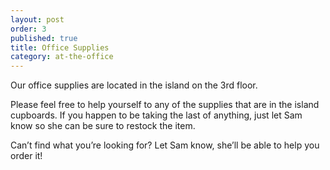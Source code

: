 ```yaml
---
layout: post
order: 3
published: true
title: Office Supplies
category: at-the-office
---
```

Our office supplies are located in the island on the 3rd floor. 

<!-- more -->

Please feel free to help yourself to any of the supplies that are in the island cupboards. If you happen to be taking the last of anything, just let Sam know so she can be sure to restock the item.

Can’t find what you’re looking for? Let Sam know, she’ll be able to help you order it!
